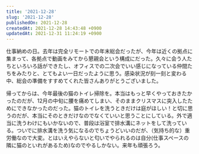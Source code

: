 ```yaml
---
title: '2021-12-28'
slug: '2021-12-28'
publishedOn: 2021-12-28
createdAt: 2021-12-28 14:43:48 +0900
updatedAt: 2021-12-31 11:24:19 +0900
---
```

仕事納めの日。去年は完全リモートでの年末総会だったが、今年は近くの拠点に集まって、各拠点で動画をみてから懇親会という構成にだった。久々に会う人たちといろいろ話ができたし、オフィスでの二次会でいい感じになっている仲間たちをみたりと、とてもよい一日だったように思う。感染状況が刻一刻と変わる中、総会の準備をすすめてくれた皆さんありがとうございました。

帰ってからは、今年最後の猫のトイレ掃除を。本当はもっと早くやっておきたかったのだが、12月の中旬に腰を痛めてしまい、そのままクリスマスに突入したためにできなかったのだった。猫のトイレを洗うときだけは庭がほしい！と切に思うのだが、本当にそのときだけなのでなくていいと思うことにしている。外で適当に洗うわけにもいかないので、普段は浴室で排水溝にネットをして洗っている。ついでに排水溝を洗う気になるのでちょうどいいのだが、（気持ち的な）重労働なので大変。とはいえやらないと匂いでやられるのは自分(仕事スペースの隣に猫のといれがあるため)なのでやるしかない。来年も頑張ろう。
